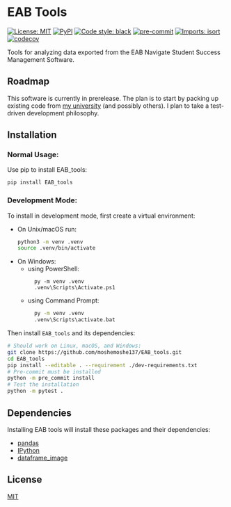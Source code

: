 # EAB Tools
[![License: MIT](https://img.shields.io/github/license/moshemoshe137/EAB_tools)](https://choosealicense.com/licenses/mit/)
[![PyPI](https://img.shields.io/pypi/v/EAB_tools)](https://pypi.org/project/EAB-tools/)
[![Code style: black](https://img.shields.io/badge/code%20style-black-000000.svg)](https://github.com/psf/black)
[![pre-commit](https://img.shields.io/badge/pre--commit-enabled-brightgreen?logo=pre-commit&logoColor=white)](https://github.com/pre-commit/pre-commit)
[![Imports: isort](https://img.shields.io/badge/%20imports-isort-%231674b1?style=flat&labelColor=ef8336)](https://pycqa.github.io/isort/)
[![codecov](https://codecov.io/gh/moshemoshe137/EAB_tools/branch/dev/graph/badge.svg?token=IK9XOXSF3L)](https://codecov.io/gh/moshemoshe137/EAB_tools)

Tools for analyzing data exported from the EAB Navigate Student Success Management Software.

## Roadmap

This software is currently in prerelease. The plan is to start by packing up existing code from [my university](https://nl.edu/) (and possibly others). I plan to take a test-driven development philosophy.

## Installation

### Normal Usage:

Use pip to install EAB_tools:

```bash
pip install EAB_tools
```

### Development Mode:

To install in development mode, first create a virtual environment:
- On Unix/macOS run:
    ```bash
    python3 -m venv .venv
    source .venv/bin/activate
    ```
- On Windows:
  - using PowerShell:
      ```pwsh
        py -m venv .venv
        .venv\Scripts\Activate.ps1
      ```
  - using Command Prompt:
      ```cmd
        py -m venv .venv
        .venv\Scripts\activate.bat
      ```
Then install `EAB_tools` and its dependencies:
```bash
# Should work on Linux, macOS, and Windows:
git clone https://github.com/moshemoshe137/EAB_tools.git
cd EAB_tools
pip install --editable . --requirement ./dev-requirements.txt
# Pre-commit must be installed
python -m pre_commit install
# Test the installation
python -m pytest .
```

## Dependencies

Installing EAB tools will install these packages and their dependencies:

- [pandas](https://github.com/pandas-dev/pandas)
- [IPython](https://github.com/ipython/ipython)
- [dataframe_image](https://github.com/dexplo/dataframe_image)

## License

[MIT](https://choosealicense.com/licenses/mit/)
